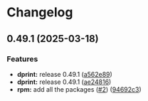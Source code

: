 # Changelog

## 0.49.1 (2025-03-18)


### Features

* **dprint:** release 0.49.1 ([a562e89](https://github.com/joshuachp/packages/commit/a562e89cf13ba24294f00e271bfda5a9fed0f0a9))
* **dprint:** release 0.49.1 ([ae24816](https://github.com/joshuachp/packages/commit/ae2481646407c5c1327bee1159dd6def96350499))
* **rpm:** add all the packages ([#2](https://github.com/joshuachp/packages/issues/2)) ([94692c3](https://github.com/joshuachp/packages/commit/94692c3e51d56c0cd6b247db63361bc7d5bc2532))
